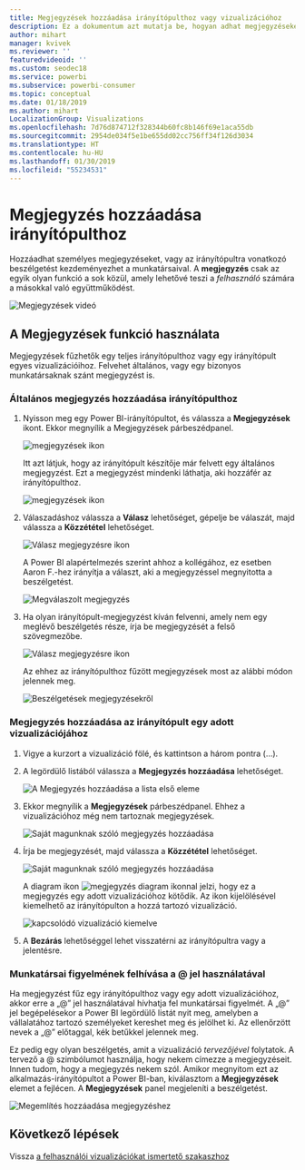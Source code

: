 ```yaml
---
title: Megjegyzések hozzáadása irányítópulthoz vagy vizualizációhoz
description: Ez a dokumentum azt mutatja be, hogyan adhat megjegyzéseket az irányítópultokhoz vagy vizualizációkhoz, és hogyan folytathat beszélgetéseket a közreműködőkkel a megjegyzéseken keresztül.
author: mihart
manager: kvivek
ms.reviewer: ''
featuredvideoid: ''
ms.custom: seodec18
ms.service: powerbi
ms.subservice: powerbi-consumer
ms.topic: conceptual
ms.date: 01/18/2019
ms.author: mihart
LocalizationGroup: Visualizations
ms.openlocfilehash: 7d76d874712f328344b60fc8b146f69e1aca55db
ms.sourcegitcommit: 2954de034f5e1be655dd02cc756ff34f126d3034
ms.translationtype: HT
ms.contentlocale: hu-HU
ms.lasthandoff: 01/30/2019
ms.locfileid: "55234531"
---
```

# <a name="add-comments-to-a-dashboard"></a>Megjegyzés hozzáadása irányítópulthoz
Hozzáadhat személyes megjegyzéseket, vagy az irányítópultra vonatkozó beszélgetést kezdeményezhet a munkatársaival. A **megjegyzés** csak az egyik olyan funkció a sok közül, amely lehetővé teszi a *felhasználó* számára a másokkal való együttműködést. 

![Megjegyzések videó](media/end-user-comment/comment.gif)

## <a name="how-to-use-the-comments-feature"></a>A Megjegyzések funkció használata
Megjegyzések fűzhetők egy teljes irányítópulthoz vagy egy irányítópult egyes vizualizációihoz. Felvehet általános, vagy egy bizonyos munkatársaknak szánt megjegyzést is.  

### <a name="add-a-general-dashboard-comment"></a>Általános megjegyzés hozzáadása irányítópulthoz
1. Nyisson meg egy Power BI-irányítópultot, és válassza a **Megjegyzések** ikont. Ekkor megnyílik a Megjegyzések párbeszédpanel.

    ![megjegyzések ikon](media/end-user-comment/power-bi-comment-icon.png)

    Itt azt látjuk, hogy az irányítópult készítője már felvett egy általános megjegyzést.  Ezt a megjegyzést mindenki láthatja, aki hozzáfér az irányítópulthoz.

    ![megjegyzések ikon](media/end-user-comment/power-bi-dash-comment.png)

2. Válaszadáshoz válassza a **Válasz** lehetőséget, gépelje be válaszát, majd válassza a **Közzététel** lehetőséget.  

    ![Válasz megjegyzésre ikon](media/end-user-comment/power-bi-comment-reply.png)

    A Power BI alapértelmezés szerint ahhoz a kollégához, ez esetben Aaron F.-hez irányítja a választ, aki a megjegyzéssel megnyitotta a beszélgetést. 

    ![Megválaszolt megjegyzés](media/end-user-comment/power-bi-response.png)

 3. Ha olyan irányítópult-megjegyzést kíván felvenni, amely nem egy meglévő beszélgetés része, írja be megjegyzését a felső szövegmezőbe.

    ![Válasz megjegyzésre ikon](media/end-user-comment/power-bi-new-comment.png)

    Az ehhez az irányítópulthoz fűzött megjegyzések most az alábbi módon jelennek meg.

    ![Beszélgetések megjegyzésekről](media/end-user-comment/power-bi-comment-conversation.png)

### <a name="add-a-comment-to-a-specific-dashboard-visual"></a>Megjegyzés hozzáadása az irányítópult egy adott vizualizációjához
1. Vigye a kurzort a vizualizáció fölé, és kattintson a három pontra (...).    
2. A legördülő listából válassza a **Megjegyzés hozzáadása** lehetőséget.

    ![A Megjegyzés hozzáadása a lista első eleme](media/end-user-comment/power-bi-comment.png)  

3.  Ekkor megnyílik a **Megjegyzések** párbeszédpanel. Ehhez a vizualizációhoz még nem tartoznak megjegyzések. 

    ![Saját magunknak szóló megjegyzés hozzáadása](media/end-user-comment/power-bi-comment-visual.png)  

4. Írja be megjegyzését, majd válassza a **Közzététel** lehetőséget.

    ![Saját magunknak szóló megjegyzés hozzáadása](media/end-user-comment/power-bi-comment-spike.png)  

    A diagram ikon ![megjegyzés diagram ikonnal](media/end-user-comment/power-bi-comment-chart-icon.png) jelzi, hogy ez a megjegyzés egy adott vizualizációhoz kötődik. Az ikon kijelölésével kiemelhető az irányítópulton a hozzá tartozó vizualizáció.

    ![kapcsolódó vizualizáció kiemelve](media/end-user-comment/power-bi-comment-highlight.png)

5. A **Bezárás** lehetőséggel lehet visszatérni az irányítópultra vagy a jelentésre.

### <a name="get-your-colleagues-attention-by-using-the--sign"></a>Munkatársai figyelmének felhívása a @ jel használatával
Ha megjegyzést fűz egy irányítópulthoz vagy egy adott vizualizációhoz, akkor erre a „\@” jel használatával hívhatja fel munkatársai figyelmét.  A „\@” jel begépelésekor a Power BI legördülő listát nyit meg, amelyben a vállalatához tartozó személyeket kereshet meg és jelölhet ki. Az ellenőrzött nevek a „\@” előtaggal, kék betűkkel jelennek meg. 

Ez pedig egy olyan beszélgetés, amit a vizualizáció *tervezőjével* folytatok. A tervező a @ szimbólumot használja, hogy nekem címezze a megjegyzéseit. Innen tudom, hogy a megjegyzés nekem szól. Amikor megnyitom ezt az alkalmazás-irányítópultot a Power BI-ban, kiválasztom a **Megjegyzések** elemet a fejlécen. A **Megjegyzések** panel megjeleníti a beszélgetést.

![Megemlítés hozzáadása megjegyzéshez](media/end-user-comment/power-bi-comment-convo.png)  



## <a name="next-steps"></a>Következő lépések
Vissza [a felhasználói vizualizációkat ismertető szakaszhoz](end-user-visualizations.md)    
<!--[Select a visualization to open a report](end-user-open-report.md)-->
